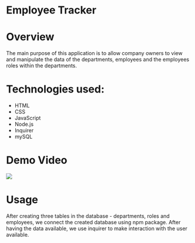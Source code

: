 # Employee Tracker

# Overview
The main purpose of this application is to allow company owners to view and manipulate the data of the departments, employees and the employees roles within the departments. 


# Technologies used:

* HTML
* CSS
* JavaScript
* Node.js
* Inquirer 
* mySQL

# Demo Video 
![](demo_video/employee_tracker.gif)


# Usage
After creating three tables in the database - departments, roles and employees, we connect the created database using npm package. 
After having the data available, we use inquirer to make interaction with the user available. 